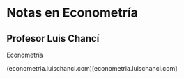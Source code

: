 # Notas en Econometría
## Profesor Luis Chancí

Econometría

(econometria.luischanci.com)[econometria.luischanci.com]
